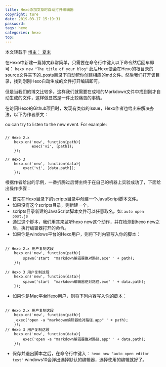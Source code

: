 ```yaml
---
title: Hexo添加文章时自动打开编辑器
copyright: ture
date: 2019-03-17 15:19:31
password:
tags: hexo
categories: hexo
top:
---
```

本文转载于  [博主： 夏末](https://notes.doublemine.me/2015-06-29-Hexo%E6%B7%BB%E5%8A%A0%E6%96%87%E7%AB%A0%E6%97%B6%E8%87%AA%E5%8A%A8%E6%89%93%E5%BC%80%E7%BC%96%E8%BE%91%E5%99%A8.html)

在Hexo中新建一篇博文非常简单，只需要在命令行中键入以下命令然后回车即可：
    `hexo new "The title of your blog"`
此后Hexo便会在Hexo的根目录的source文件夹下的_posts目录下自动帮你创建相应的md文件。然后我们打开该目录，找到刚刚Hexo自动生成的文件打开编辑即可。

但是当我们的博文比较多，这样我们就需要在成堆的Markdown文件中找到刚才自动生成的文件，这样做显然是一件比较痛苦的事情。

在访问Hexo的Github项目时，发现有类似的issue，Hexo作者也给出来解决办法，以下为作者原文：

ou can try to listen to the new event. For example:

```var spawn = require('child_process').exec;

// Hexo 2.x
    hexo.on('new', function(path){
            exec('vi', [path]);
    });

// Hexo 3
    hexo.on('new', function(data){
        exec('vi', [data.path]);
    });
```
根据作者给出的示例，一番折腾过后博主终于在自己的机器上实验成功了，下面给出操作步骤：
- 首先在Hexo目录下的scripts目录中创建一个JavaScript脚本文件。
- 如果没有这个scripts目录，则新建一个。
- scripts目录新建的JavaScript脚本文件可以任意取名。如: `auto open post.js`
- 通过这个脚本，我们用其来监听hexo new这个动作，并在检测到hexo new之后，执行编辑器打开的命令。
- 如果你是windows平台的Hexo用户，则将下列内容写入你的脚本：
```var spawn = require('child_process').exec;

// Hexo 2.x 用户复制这段
    hexo.on('new', function(path){
        spawn('start  "markdown编辑器绝对路径.exe" ' + path);
    });

// Hexo 3 用户复制这段
    hexo.on('new', function(data){
        spawn('start  "markdown编辑器绝对路径.exe" ' + data.path);
    });
```
- 如果你是Mac平台Hexo用户，则将下列内容写入你的脚本：
```var exec = require('child_process').exec;

// Hexo 2.x 用户复制这段
    hexo.on('new', function(path){
     exec('open -a "markdown编辑器绝对路径.app" ' + path);
    });
// Hexo 3 用户复制这段
    hexo.on('new', function(data){
        exec('open -a "markdown编辑器绝对路径.app" ' + data.path);
    });
```
- 保存并退出脚本之后，在命令行中键入：
`hexo new "auto open editor test"`
windows10会弹出选择默认的编辑器，选择使用的编辑就好了。